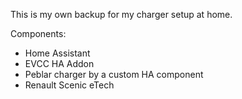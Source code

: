 This is my own backup for my charger setup at home.

Components:
* Home Assistant
* EVCC HA Addon
* Peblar charger by a custom HA component
* Renault Scenic eTech
